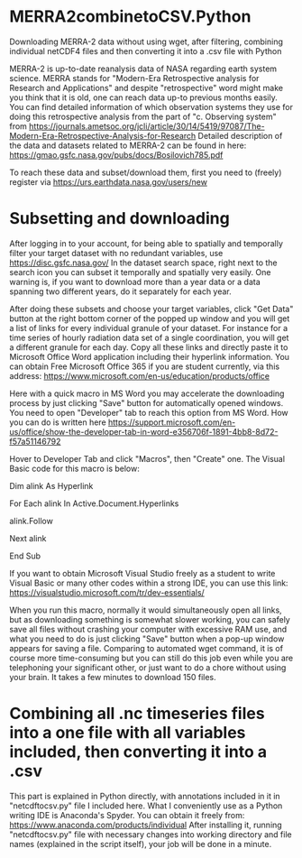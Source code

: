 # MERRA2combinetoCSV.Python
Downloading MERRA-2 data without using wget, after filtering, combining individual netCDF4 files and then converting it into a .csv file with Python


MERRA-2 is up-to-date reanalysis data of NASA regarding earth system science. MERRA stands for "Modern-Era Retrospective analysis for Research and Applications" and despite "retrospective" word might make you think that it is old, one can reach data up-to previous months easily.
You can find detailed information of which observation systems they use for doing this retrospective analysis from the part of "c. Observing system" from https://journals.ametsoc.org/jcli/article/30/14/5419/97087/The-Modern-Era-Retrospective-Analysis-for-Research
Detailed description of the data and datasets related to MERRA-2 can be found in here: https://gmao.gsfc.nasa.gov/pubs/docs/Bosilovich785.pdf

To reach these data and subset/download them, first you need to (freely) register via https://urs.earthdata.nasa.gov/users/new

# Subsetting and downloading

After logging in to your account, for being able to spatially and temporally filter your target dataset with no redundant variables, use https://disc.gsfc.nasa.gov/
In the dataset search space, right next to the search icon you can subset it temporally and spatially very easily. One warning is, if you want to download more than a year data or a data spanning two different years, do it separately for each year. 

After doing these subsets and choose your target variables, click "Get Data" button at the right bottom corner of the popped up window and you will get a list of links for every individual granule of your dataset. For instance for a time series of hourly radiation data set of a single coordination, you will get a different granule for each day. Copy all these links and directly paste it to Microsoft Office Word application including their hyperlink information. You can obtain Free Microsoft Office 365 if you are student currently, via this address: https://www.microsoft.com/en-us/education/products/office

Here with a quick macro in MS Word you may accelerate the downloading process by just clicking "Save" button for automatically opened windows. You need to open "Developer" tab to reach this option from MS Word. How you can do is written here https://support.microsoft.com/en-us/office/show-the-developer-tab-in-word-e356706f-1891-4bb8-8d72-f57a51146792

Hover to Developer Tab and click "Macros", then "Create" one.
The Visual Basic code for this macro is below: 

Dim alink As Hyperlink

For Each alink In Active.Document.Hyperlinks

  alink.Follow
  
Next alink

End Sub

If you want to obtain Microsoft Visual Studio freely as a student to write Visual Basic or many other codes within a strong IDE, you can use this link: https://visualstudio.microsoft.com/tr/dev-essentials/

When you run this macro, normally it would simultaneously open all links, but as downloading something is somewhat slower working, you can safely save all files without crashing your computer with excessive RAM use, and what you need to do is just clicking "Save" button when a pop-up window appears for saving a file. Comparing to automated wget command, it is of course more time-consuming but you can still do this job even while you are telephoning your significant other, or just want to do a chore without using your brain. It takes a few minutes to download 150 files. 

# Combining all .nc timeseries files into a one file with all variables included, then converting it into a .csv

This part is explained in Python directly, with annotations included in it in "netcdftocsv.py" file I included here. What I conveniently use as a Python writing IDE is Anaconda's Spyder. You can obtain it freely from: https://www.anaconda.com/products/individual
After installing it, running "netcdftocsv.py" file with necessary changes into working directory and file names (explained in the script itself), your job will be done in a minute.



